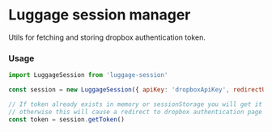 # Luggage session manager

Utils for fetching and storing dropbox authentication token.

### Usage

```js
import LuggageSession from 'luggage-session'

const session = new LuggageSession({ apiKey: 'dropboxApiKey', redirectUrl: '/app'})

// If token already exists in memory or sessionStorage you will get it
// otherwise this will cause a redirect to dropbox authentication page
const token = session.getToken()
```
